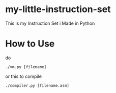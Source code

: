 # my-little-instruction-set

This is my Instruction Set i Made in Python

# How to Use

do
```
./vm.py [filename]
```
or this to compile
```
./compiler.py [filename.asm]
```